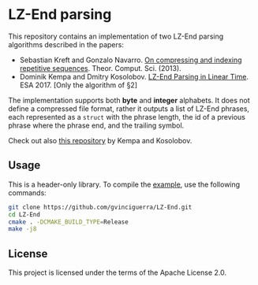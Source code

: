 # LZ-End parsing

This repository contains an implementation of two LZ-End parsing algorithms described in the papers:

- Sebastian Kreft and Gonzalo Navarro. [On compressing and indexing repetitive sequences](https://doi.org/10.1016/j.tcs.2012.02.006). Theor. Comput. Sci. (2013).
- Dominik Kempa and Dmitry Kosolobov. [LZ-End Parsing in Linear Time](https://doi.org/10.4230/LIPIcs.ESA.2017.53). ESA 2017. [Only the algorithm of §2]

The implementation supports both **byte** and **integer** alphabets.
It does not define a compressed file format, rather it outputs a list of LZ-End phrases, each represented as a `struct` with the phrase length, the id of a previous phrase where the phrase end, and the trailing symbol.

Check out also [this repository](https://github.com/dominikkempa/lz-end-toolkit) by Kempa and Kosolobov.

## Usage

This is a header-only library. To compile the [example](example.cpp), use the following commands:

```sh
git clone https://github.com/gvinciguerra/LZ-End.git
cd LZ-End
cmake . -DCMAKE_BUILD_TYPE=Release
make -j8
```

## License

This project is licensed under the terms of the Apache License 2.0.